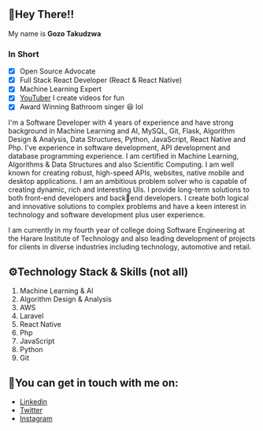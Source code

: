 

## 👋Hey There!!

My name is **Gozo Takudzwa**

### **In Short**

- [x] Open Source Advocate
- [x] Full Stack React Developer (React & React Native)
- [x] Machine Learning Expert
- [x] [YouTuber](https://www.youtube.com/@taku_loves_react) I create videos for fun
- [x] Award Winning Bathroom singer :laughing: lol

I'm a Software Developer with 4 years of experience and have strong background in 
Machine Learning and AI, MySQL, Git, Flask, Algorithm Design & Analysis, Data 
Structures, Python, JavaScript, React Native and Php. I've experience in software 
development, API development and database programming experience. I am certified in 
Machine Learning, Algorithms & Data Structures and also Scientific Computing. I am well 
known for creating robust, high-speed APIs, websites, native mobile and desktop 
applications. I am an ambitious problem solver who is capable of creating dynamic, rich 
and interesting UIs. I provide long-term solutions to both front-end developers and backend developers. I create both logical and innovative solutions to complex problems and 
have a keen interest in technology and software development plus user experience.

I am currently in my fourth year of college doing Software Engineering at the Harare 
Institute of Technology and also leading development of projects for clients in diverse industries including technology, 
automotive and retail.

    
## ⚙Technology Stack & Skills (not all)

1. Machine Learning & AI
1. Algorithm Design & Analysis
1. AWS
1. Laravel
1. React Native
1. Php
1. JavaScript
1. Python
1. Git


## 🔗You can get in touch with me on:
 
- [Linkedin](https://www.linkedin.com/in/tgozo19/)
- [Twitter](https://twitter.com/t_gozo19)
- [Instagram](https://www.instagram.com/t.gozo19/)
